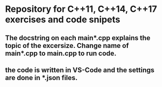 # Repository for C++11, C++14, C++17 exercises and code snipets
## The docstring on each main*.cpp explains the topic of the excersize. Change name of main*.cpp to main.cpp to run code.
## the code is written in VS-Code and the settings are done in *.json files. 